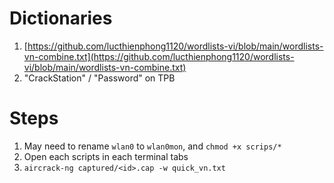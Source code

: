 # Dictionaries
1. [https://github.com/lucthienphong1120/wordlists-vi/blob/main/wordlists-vn-combine.txt](https://github.com/lucthienphong1120/wordlists-vi/blob/main/wordlists-vn-combine.txt)
2. "CrackStation" / "Password" on TPB

# Steps
1. May need to rename `wlan0` to `wlan0mon`, and `chmod +x scrips/*` 
2. Open each scripts in each terminal tabs
3. `aircrack-ng captured/<id>.cap -w quick_vn.txt`
